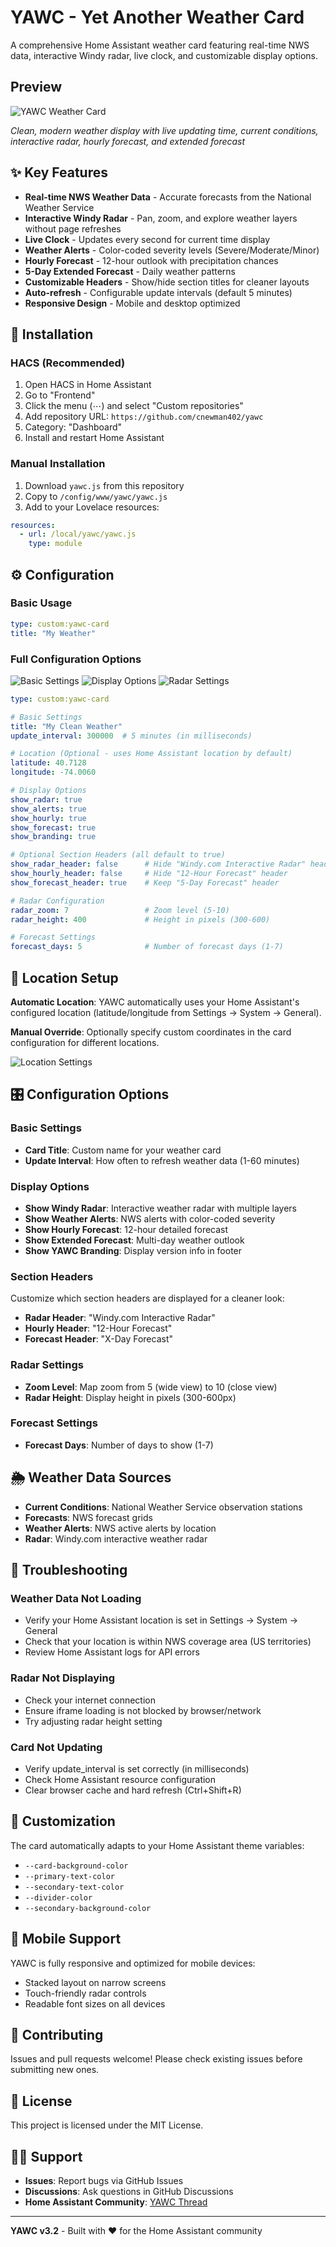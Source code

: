 # YAWC - Yet Another Weather Card

A comprehensive Home Assistant weather card featuring real-time NWS data, interactive Windy radar, live clock, and customizable display options.

## Preview

![YAWC Weather Card](path-to-your-overall-look-image.png)

*Clean, modern weather display with live updating time, current conditions, interactive radar, hourly forecast, and extended forecast*

## ✨ Key Features

- **Real-time NWS Weather Data** - Accurate forecasts from the National Weather Service
- **Interactive Windy Radar** - Pan, zoom, and explore weather layers without page refreshes  
- **Live Clock** - Updates every second for current time display
- **Weather Alerts** - Color-coded severity levels (Severe/Moderate/Minor)
- **Hourly Forecast** - 12-hour outlook with precipitation chances
- **5-Day Extended Forecast** - Daily weather patterns
- **Customizable Headers** - Show/hide section titles for cleaner layouts
- **Auto-refresh** - Configurable update intervals (default 5 minutes)
- **Responsive Design** - Mobile and desktop optimized

## 🚀 Installation

### HACS (Recommended)
1. Open HACS in Home Assistant
2. Go to "Frontend" 
3. Click the menu (⋯) and select "Custom repositories"
4. Add repository URL: `https://github.com/cnewman402/yawc`
5. Category: "Dashboard"
6. Install and restart Home Assistant

### Manual Installation
1. Download `yawc.js` from this repository
2. Copy to `/config/www/yawc/yawc.js`
3. Add to your Lovelace resources:
```yaml
resources:
  - url: /local/yawc/yawc.js
    type: module
```

## ⚙️ Configuration

### Basic Usage
```yaml
type: custom:yawc-card
title: "My Weather"
```

### Full Configuration Options

![Basic Settings](path-to-basic-settings-image.png)
![Display Options](path-to-display-options-image.png)
![Radar Settings](path-to-radar-settings-image.png)

```yaml
type: custom:yawc-card

# Basic Settings
title: "My Clean Weather"
update_interval: 300000  # 5 minutes (in milliseconds)

# Location (Optional - uses Home Assistant location by default)
latitude: 40.7128
longitude: -74.0060

# Display Options
show_radar: true
show_alerts: true
show_hourly: true
show_forecast: true
show_branding: true

# Optional Section Headers (all default to true)
show_radar_header: false      # Hide "Windy.com Interactive Radar" header
show_hourly_header: false     # Hide "12-Hour Forecast" header  
show_forecast_header: true    # Keep "5-Day Forecast" header

# Radar Configuration
radar_zoom: 7                 # Zoom level (5-10)
radar_height: 400             # Height in pixels (300-600)

# Forecast Settings
forecast_days: 5              # Number of forecast days (1-7)
```

## 📍 Location Setup

**Automatic Location**: YAWC automatically uses your Home Assistant's configured location (latitude/longitude from Settings → System → General).

**Manual Override**: Optionally specify custom coordinates in the card configuration for different locations.

![Location Settings](path-to-location-settings-image.png)

## 🎛️ Configuration Options

### Basic Settings
- **Card Title**: Custom name for your weather card
- **Update Interval**: How often to refresh weather data (1-60 minutes)

### Display Options  
- **Show Windy Radar**: Interactive weather radar with multiple layers
- **Show Weather Alerts**: NWS alerts with color-coded severity
- **Show Hourly Forecast**: 12-hour detailed forecast
- **Show Extended Forecast**: Multi-day weather outlook
- **Show YAWC Branding**: Display version info in footer

### Section Headers
Customize which section headers are displayed for a cleaner look:
- **Radar Header**: "Windy.com Interactive Radar" 
- **Hourly Header**: "12-Hour Forecast"
- **Forecast Header**: "X-Day Forecast"

### Radar Settings
- **Zoom Level**: Map zoom from 5 (wide view) to 10 (close view)
- **Radar Height**: Display height in pixels (300-600px)

### Forecast Settings  
- **Forecast Days**: Number of days to show (1-7)

## 🌦️ Weather Data Sources

- **Current Conditions**: National Weather Service observation stations
- **Forecasts**: NWS forecast grids
- **Weather Alerts**: NWS active alerts by location
- **Radar**: Windy.com interactive weather radar

## 🔧 Troubleshooting

### Weather Data Not Loading
- Verify your Home Assistant location is set in Settings → System → General
- Check that your location is within NWS coverage area (US territories)
- Review Home Assistant logs for API errors

### Radar Not Displaying  
- Check your internet connection
- Ensure iframe loading is not blocked by browser/network
- Try adjusting radar height setting

### Card Not Updating
- Verify update_interval is set correctly (in milliseconds)
- Check Home Assistant resource configuration
- Clear browser cache and hard refresh (Ctrl+Shift+R)

## 🎨 Customization

The card automatically adapts to your Home Assistant theme variables:
- `--card-background-color`
- `--primary-text-color` 
- `--secondary-text-color`
- `--divider-color`
- `--secondary-background-color`

## 📱 Mobile Support

YAWC is fully responsive and optimized for mobile devices:
- Stacked layout on narrow screens
- Touch-friendly radar controls
- Readable font sizes on all devices

## 🤝 Contributing

Issues and pull requests welcome! Please check existing issues before submitting new ones.

## 📄 License

This project is licensed under the MIT License.

## 🙋‍♂️ Support

- **Issues**: Report bugs via GitHub Issues
- **Discussions**: Ask questions in GitHub Discussions
- **Home Assistant Community**: [YAWC Thread](link-to-community-thread)

---

**YAWC v3.2** - Built with ❤️ for the Home Assistant community
